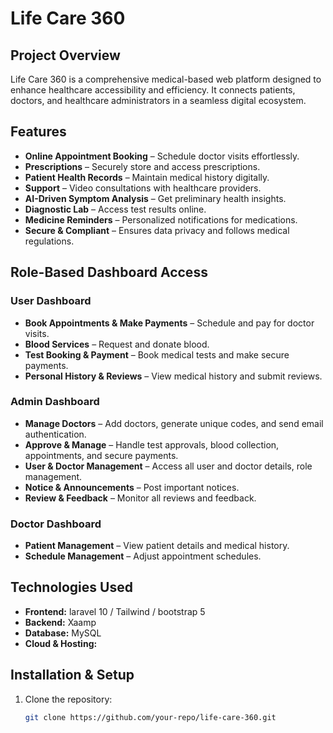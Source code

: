 # Life Care 360

## Project Overview
Life Care 360 is a comprehensive medical-based web platform designed to enhance healthcare accessibility and efficiency. It connects patients, doctors, and healthcare administrators in a seamless digital ecosystem.

## Features
- **Online Appointment Booking** – Schedule doctor visits effortlessly.
- **Prescriptions** – Securely store and access prescriptions.
- **Patient Health Records** – Maintain medical history digitally.
- **Support** – Video consultations with healthcare providers.
- **AI-Driven Symptom Analysis** – Get preliminary health insights.
- **Diagnostic Lab** – Access test results online.
- **Medicine Reminders** – Personalized notifications for medications.
- **Secure & Compliant** – Ensures data privacy and follows medical regulations.

## Role-Based Dashboard Access

### **User Dashboard**
- **Book Appointments & Make Payments** – Schedule and pay for doctor visits.
- **Blood Services** – Request and donate blood.
- **Test Booking & Payment** – Book medical tests and make secure payments.
- **Personal History & Reviews** – View medical history and submit reviews.

### **Admin Dashboard**
- **Manage Doctors** – Add doctors, generate unique codes, and send email authentication.
- **Approve & Manage** – Handle test approvals, blood collection, appointments, and secure payments.
- **User & Doctor Management** – Access all user and doctor details, role management.
- **Notice & Announcements** – Post important notices.
- **Review & Feedback** – Monitor all reviews and feedback.

### **Doctor Dashboard**
- **Patient Management** – View patient details and medical history.
- **Schedule Management** – Adjust appointment schedules.

## Technologies Used
- **Frontend:** laravel 10 / Tailwind / bootstrap 5
- **Backend:** Xaamp
- **Database:** MySQL
- **Cloud & Hosting:**

## Installation & Setup
1. Clone the repository:
   ```sh
   git clone https://github.com/your-repo/life-care-360.git
